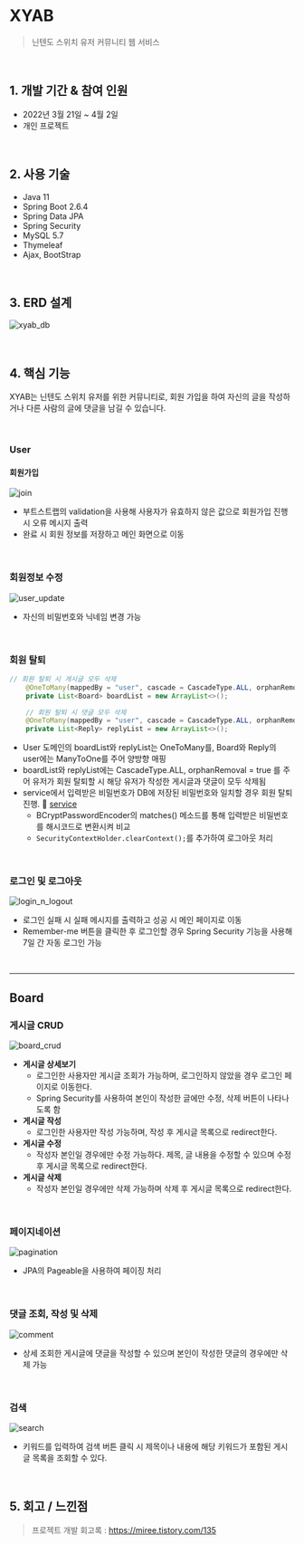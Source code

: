 # XYAB
> 닌텐도 스위치 유저 커뮤니티 웹 서비스

<br>

## 1. 개발 기간 & 참여 인원
* 2022년 3월 21일 ~ 4월 2일
* 개인 프로젝트

<br>

## 2. 사용 기술
* Java 11
* Spring Boot 2.6.4
* Spring Data JPA
* Spring Security
* MySQL 5.7
* Thymeleaf
* Ajax, BootStrap   

<br>

## 3. ERD 설계
![xyab_db](https://user-images.githubusercontent.com/88926356/163223202-938e57fb-de0b-411c-98b2-3233eba83ca0.png)  

<br>

## 4. 핵심 기능
XYAB는 닌텐도 스위치 유저를 위한 커뮤니티로, 회원 가입을 하여 자신의 글을 작성하거나 다른 사람의 글에 댓글을 남길 수 있습니다.  

<br>

### User   

#### 회원가입
![join](https://user-images.githubusercontent.com/88926356/162678606-0b5d8198-9fad-4f03-bf39-950f48a41e48.gif)
* 부트스트랩의 validation을 사용해 사용자가 유효하지 않은 값으로 회원가입 진행 시 오류 메시지 출력
* 완료 시 회원 정보를 저장하고 메인 화면으로 이동   

<br>

### 회원정보 수정
![user_update](https://user-images.githubusercontent.com/88926356/162683862-a1d37f57-5c50-43f2-a959-77800d927adb.gif)
* 자신의 비밀번호와 닉네임 변경 가능   

<br>

### 회원 탈퇴
```java
// 회원 탈퇴 시 게시글 모두 삭제
    @OneToMany(mappedBy = "user", cascade = CascadeType.ALL, orphanRemoval = true)
    private List<Board> boardList = new ArrayList<>();

    // 회원 탈퇴 시 댓글 모두 삭제
    @OneToMany(mappedBy = "user", cascade = CascadeType.ALL, orphanRemoval = true)
    private List<Reply> replyList = new ArrayList<>();
```
* User 도메인의 boardList와 replyList는 OneToMany를, Board와 Reply의 user에는 ManyToOne를 주어 양방향 매핑 
* boardList와 replyList에는 CascadeType.ALL, orphanRemoval = true 를 주어 유저가 회원 탈퇴할 시 해당 유저가 작성한 게시글과 댓글이 모두 삭제됨
* service에서 입력받은 비밀번호가 DB에 저장된 비밀번호와 일치할 경우 회원 탈퇴 진행. 📌 [service](https://github.com/ddukkung/xyab/blob/2edc61d129af72fca78667a45786f220ab6c6d70/src/main/java/community/xyab/service/UserService.java#L40)
  * BCryptPasswordEncoder의 matches() 메소드를 통해 입력받은 비밀번호를 해시코드로 변환시켜 비교
  * `SecurityContextHolder.clearContext();`를 추가하여 로그아웃 처리

<br>


### 로그인 및 로그아웃
![login_n_logout](https://user-images.githubusercontent.com/88926356/162684370-d59a02b8-84c6-4044-ac05-4bf402b97ded.gif)
* 로그인 실패 시 실패 메시지를 출력하고 성공 시 메인 페이지로 이동
* Remember-me 버튼을 클릭한 후 로그인할 경우 Spring Security 기능을 사용해 7일 간 자동 로그인 가능   


<br>

***

## Board   

### 게시글 CRUD
![board_crud](https://user-images.githubusercontent.com/88926356/162692801-fe209682-e993-4eee-bda1-3383ec606e24.gif)
* **게시글 상세보기** 
  * 로그인한 사용자만 게시글 조회가 가능하며, 로그인하지 않았을 경우 로그인 페이지로 이동한다.
  * Spring Security를 사용하여 본인이 작성한 글에만 수정, 삭제 버튼이 나타나도록 함
* **게시글 작성**
  * 로그인한 사용자만 작성 가능하며, 작성 후 게시글 목록으로 redirect한다.
* **게시글 수정**
  * 작성자 본인일 경우에만 수정 가능하다. 제목, 글 내용을 수정할 수 있으며 수정 후 게시글 목록으로 redirect한다.
* **게시글 삭제**
  * 작성자 본인일 경우에만 삭제 가능하며 삭제 후 게시글 목록으로 redirect한다.   

<br>

### 페이지네이션
![pagination](https://user-images.githubusercontent.com/88926356/162693125-b57ba955-e2fd-4654-920e-c799ad002105.gif)
* JPA의 Pageable을 사용하여 페이징 처리   

<br>

### 댓글 조회, 작성 및 삭제
![comment](https://user-images.githubusercontent.com/88926356/162692952-19a94296-a804-4e52-828c-05f6da25178b.gif)
* 상세 조회한 게시글에 댓글을 작성할 수 있으며 본인이 작성한 댓글의 경우에만 삭제 가능   

<br>

### 검색
![search](https://user-images.githubusercontent.com/88926356/162693181-febcb68f-8171-46c5-b333-f17f49e302c4.gif)
* 키워드를 입력하여 검색 버튼 클릭 시 제목이나 내용에 해당 키워드가 포함된 게시글 목록을 조회할 수 있다.   

<br>

## 5. 회고 / 느낀점
> 프로젝트 개발 회고록 : https://miree.tistory.com/135

<br>
